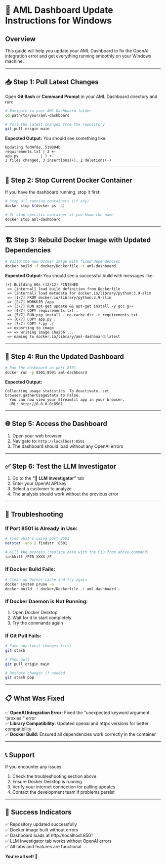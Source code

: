 # 🚀 AML Dashboard Update Instructions for Windows

## Overview
This guide will help you update your AML Dashboard to fix the OpenAI integration error and get everything running smoothly on your Windows machine.

---

## 📥 Step 1: Pull Latest Changes

Open **Git Bash** or **Command Prompt** in your AML Dashboard directory and run:

```bash
# Navigate to your AML Dashboard folder
cd path/to/your/aml-dashboard

# Pull the latest changes from the repository
git pull origin main
```

**Expected Output:** You should see something like:
```
Updating fed4f8e..519004b
requirements.txt | 2 +-
app.py          | 1 +-
2 files changed, 3 insertions(+), 2 deletions(-)
```

---

## 🔧 Step 2: Stop Current Docker Container

If you have the dashboard running, stop it first:

```bash
# Stop all running containers (if any)
docker stop $(docker ps -q)

# Or stop specific container if you know the name
docker stop aml-dashboard
```

---

## 🏗️ Step 3: Rebuild Docker Image with Updated Dependencies

```bash
# Build the new Docker image with fixed dependencies
docker build -f docker/Dockerfile -t aml-dashboard .
```

**Expected Output:** You should see a successful build with messages like:
```
[+] Building 60s (12/12) FINISHED
 => [internal] load build definition from Dockerfile
 => [internal] load metadata for docker.io/library/python:3.9-slim
 => [1/7] FROM docker.io/library/python:3.9-slim
 => [2/7] WORKDIR /app
 => [3/7] RUN apt-get update && apt-get install -y gcc g++
 => [4/7] COPY requirements.txt .
 => [5/7] RUN pip install --no-cache-dir -r requirements.txt
 => [6/7] COPY app.py .
 => [7/7] COPY *.py ./
 => exporting to image
 => => writing image sha256:...
 => naming to docker.io/library/aml-dashboard:latest
```

---

## 🚀 Step 4: Run the Updated Dashboard

```bash
# Run the dashboard on port 8501
docker run -p 8501:8501 aml-dashboard
```

**Expected Output:**
```
Collecting usage statistics. To deactivate, set browser.gatherUsageStats to False.
  You can now view your Streamlit app in your browser.
  URL: http://0.0.0.0:8501
```

---

## 🌐 Step 5: Access the Dashboard

1. Open your web browser
2. Navigate to: `http://localhost:8501`
3. The dashboard should load without any OpenAI errors

---

## ✅ Step 6: Test the LLM Investigator

1. Go to the **"🤖 LLM Investigator"** tab
2. Enter your OpenAI API key
3. Select a customer to analyze
4. The analysis should work without the previous error

---

## 🔧 Troubleshooting

### **If Port 8501 is Already in Use:**
```bash
# Find what's using port 8501
netstat -ano | findstr :8501

# Kill the process (replace XXXX with the PID from above command)
taskkill /PID XXXX /F
```

### **If Docker Build Fails:**
```bash
# Clean up Docker cache and try again
docker system prune -a
docker build -f docker/Dockerfile -t aml-dashboard .
```

### **If Docker Daemon is Not Running:**
1. Open Docker Desktop
2. Wait for it to start completely
3. Try the commands again

### **If Git Pull Fails:**
```bash
# Save any local changes first
git stash

# Then pull
git pull origin main

# Restore changes if needed
git stash pop
```

---

## 📋 What Was Fixed

✅ **OpenAI Integration Error:** Fixed the "unexpected keyword argument 'proxies'" error  
✅ **Library Compatibility:** Updated openai and httpx versions for better compatibility  
✅ **Docker Build:** Ensured all dependencies work correctly in the container  

---

## 📞 Support

If you encounter any issues:
1. Check the troubleshooting section above
2. Ensure Docker Desktop is running
3. Verify your internet connection for pulling updates
4. Contact the development team if problems persist

---

## 🎯 Success Indicators

✅ Repository updated successfully  
✅ Docker image built without errors  
✅ Dashboard loads at http://localhost:8501  
✅ LLM Investigator tab works without OpenAI errors  
✅ All tabs and features are functional  

**You're all set! 🎉** 